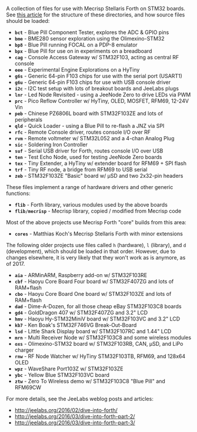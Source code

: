 A collection of files for use with Mecrisp Stellaris Forth on STM32 boards. See
[this article](http://jeelabs.org/2016/06/thoughts-about-app-structure/) for the
structure of these directories, and how source files should be loaded:

* **`bct`** - Blue Pill Component Tester, explores the ADC & GPIO pins
* **`bme`** - BME280 sensor exploration using the Olimexino-STM32
* **`bp8`** - Blue Pill running FOCAL on a PDP-8 emulator
* **`bpx`** - Blue Pill for use on in experiments on a breadboard
* **`cag`** - Console Access Gateway w/ STM32F103, acting as central RF console
* **`eee`** - Experimental Engine Explorations on a HyTiny
* **`g6s`** - Generic 64-pin F103 chips for use with the serial port (USART1)
* **`g6u`** - Generic 64-pin F103 chips for use with USB console driver
* **`i2c`** - I2C test setup with lots of breakout boards and JeeLabs plugs
* **`lnr`** - Led Node Revisited - using a JeeNode Zero to drive LEDs via PWM
* **`prc`** - Pico Reflow Controller w/ HyTiny, OLED, MOSFET, RFM69, 12-24V Vin
* **`peb`** - Chinese PZ6806L board with STM32F103ZE and lots of peripherals
* **`qld`** - Quick Loader -  using a Blue Pill to  re-flash a JNZ via SPI
* **`rfc`** - Remote Console driver, routes console I/O over RF
* **`rvm`** - Remote voltmeter w/ STM32L052 and a 4-chan Analog Plug
* **`sic`** - Soldering Iron Controller
* **`suf`** - Serial USB driver for Forth, routes console I/O over USB
* **`ten`** - Test Echo Node, used for testing JeeNode Zero boards
* **`tex`** - Tiny Extender, a HyTiny w/ extender board for RFM69 + SPI flash
* **`trf`** - Tiny RF node, a bridge from RFM69 to USB serial
* **`zeb`** - STM32F103ZE "Basic" board w/ µSD and two 2x32-pin headers

These files implement a range of hardware drivers and other generic functions:

* **`flib`** - Forth library, various modules used by the above boards
* **`flib/mecrisp`** - Mecrisp library, copied / modified from Mecrisp code

Most of the above projects use Mecrisp Forth "core" builds from this area:

* **`cores`** - Matthias Koch's Mecrisp Stellaris Forth with minor extensions

The following older projects use files called `h` (hardware), `l` (library), and
`d` (development), which should be loaded in that order. However, due to changes
elsewhere, it is very likely that they won't work as is anymore, as of 2017.

* **`aia`** - ARMinARM, Raspberry add-on w/ STM32F103RE
* **`cbf`** - Haoyu Core Board Four board w/ STM32F407ZG and lots of RAM+flash
* **`cbo`** - Haoyu Core Board One board w/ STM32F103ZE and lots of RAM+flash
* **`dad`** - Dime-A-Dozen, for all those cheap eBay STM32F103C8 boards
* **`gd4`** - GoldDragon 407 w/ STM32F407ZG and 3.2" LCD
* **`hmv`** - Haoyu Hy-STM32MiniV board w/ STM32F103VC and 3.2" LCD
* **`kb7`** - Ken Boak's STM32F746VG Break-Out-Board
* **`lsd`** - Little Shark Display board w/ STM32F107RC and 1.44" LCD
* **`mrn`** - Multi Receiver Node w/ STM32F103C8 and some wireless modules
* **`oxs`** - Olimexino-STM32 board w/ STM32F103RB, CAN, µSD, and LiPo charger
* **`rnw`** - RF Node Watcher w/ HyTiny STM32F103TB, RFM69, and 128x64 OLED
* **`wpz`** - WaveShare Port103Z w/ STM32F103ZE
* **`ybc`** - Yellow Blue STM32F103VC board
* **`ztw`** - Zero To Wireless demo w/ STM32F103C8 "Blue Pill" and RFM69CW

For more details, see the JeeLabs weblog posts and articles:

* <http://jeelabs.org/2016/02/dive-into-forth/>
* <http://jeelabs.org/2016/03/dive-into-forth-part-2/>
* <http://jeelabs.org/2016/03/dive-into-forth-part-3/>
